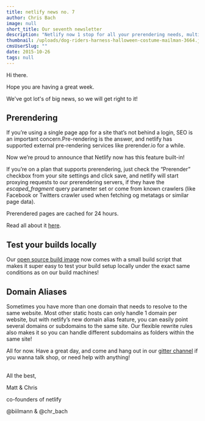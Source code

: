 ```yaml
---
title: netlify news no. 7
author: Chris Bach
image: null
short_title: Our seventh newsletter
description: "Netlify now 1 stop for all your prerendering needs, multiple domain aliases supported & testing your build locally easier than ever!"
thumbnail: /uploads/dog-riders-harness-halloween-costume-mailman-3664.jpg
cmsUserSlug: ""
date: 2015-10-26 
tags: null
---
```


Hi there.  
  
Hope you are having a great week.  
  
We've got lot's of big news, so we will get right to it!  
  
  
## Prerendering
If you’re using a single page app for a site that’s not behind a login, SEO is an important concern.Pre-rendering is the answer, and netlify has supported external pre-rendering services like prerender.io for a while.

Now we’re proud to announce that Netlify now has this feature built-in!

If you’re on a plan that supports prerendering, just check the “Prerender” checkbox from your site settings and click save, and netlify will start proxying requests to our prerendering servers, if they have the _escaped_fragment_ query parameter set or come from known crawlers (like Facebook or Twitters crawler used when fetching og metatags or similar page data).

Prerendered pages are cached for 24 hours. 

Read all about it [here](https://www.netlify.com/docs/prerendering).   
  

## Test your builds locally
Our [open source build image](https://github.com/netlify/build-image) now comes with a small build script that makes it super easy to test your build setup locally under the exact same conditions as on our build machines!   
  

## Domain Aliases
Sometimes you have more than one domain that needs to resolve to the same website. Most other static hosts can only handle 1 domain per website, but with netlify’s new domain alias feature, you can easily point several domains or subdomains to the same site. Our flexible rewrite rules also makes it so you can handle different subdomains as folders within the same site! 

 All for now. Have a great day, and come and hang out in our [gitter channel](http://gitter.im/netlify/community) if you wanna talk shop, or need help with anything!  
  

<br>
All the best,

Matt &amp; Chris

co-founders of netlify

@biilmann &amp; @chr_bach

